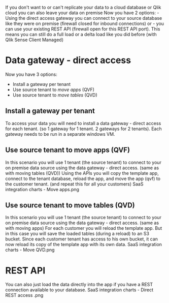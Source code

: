 If you don't want to or can't replicate your data to a cloud database or Qlik cloud you can also leave your data on premise
Now you have 2 options: - Using the direct access gateway you can connect to your source database like they were on premise (firewall closed for inbound connections) or  - you can use your existing REST API (firewall open for this REST API port). 
This means you can still do a full load or a delta load like you did before (with Qlik Sense Client Managed)

# Data  gateway - direct access

Now you have 3 options: 
- Install a gateway per tenant 
- Use source tenant to *move apps* (QVF) 
- Use source tenant to *move tables* (QVD)

## Install a gateway per tenant
To access your data you will need to install a data gateway - direct access for each tenant. (so 1 gateway for 1 tenant. 2 gateways for 2 tenants). Each gateway needs to be run in a separate windows VM.



## Use source tenant to move apps (QVF)
In this scenario you will use 1 tenant (the source tenant) to connect to your on premise data source using the data gateway - direct access. (same as with moving tables (QVD)) 
Using the APIs you will copy the template app, connect to the tenant database, reload the app, and move the app (qvf) to the customer tenant. (and repeat this for all your customers)
SaaS integration charts - Move apps.png

## Use source tenant to move tables (QVD)
In this scenario you will use 1 tenant (the source tenant) to connect to your on premise data source using the data gateway - direct access. (same as with moving apps) 
For each customer you will reload the template app. But in this case you will save the loaded tables (during a reload) to an S3 bucket. Since each customer tenant has access to his own bucket, it can now reload its copy of the template app with its own data. 
SaaS integration charts - Move QVD.png

# REST API
You can also just load the data directly into the app if you have a REST connection available to your database. 
SaaS integration charts - Direct REST access .png
